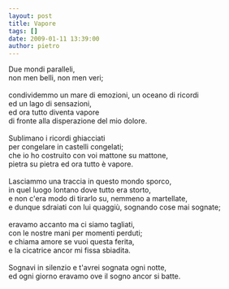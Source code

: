 ```yaml
---
layout: post
title: Vapore
tags: []
date: 2009-01-11 13:39:00
author: pietro
---
```

Due mondi paralleli,<br/>non men belli, non men veri;<br/><br/>condividemmo un mare di emozioni, un oceano di ricordi<br/>ed un lago di sensazioni,<br/>ed ora tutto diventa vapore<br/>di fronte alla disperazione del mio dolore.<br/><br/>Sublimano i ricordi ghiacciati<br/>per congelare in castelli congelati;<br/>che io ho costruito con voi mattone su mattone,<br/>pietra su pietra ed ora tutto è vapore.<br/><br/>Lasciammo una traccia in questo mondo sporco,<br/>in quel luogo lontano dove tutto era storto,<br/>e non c'era modo di tirarlo su, nemmeno a martellate,<br/>e dunque sdraiati con lui quaggiù, sognando cose mai sognate;<br/><br/>eravamo accanto ma ci siamo tagliati,<br/>con le nostre mani per momenti perduti;<br/>e chiama amore se vuoi questa ferita,<br/>e la cicatrice ancor mi fissa sbiadita.<br/><br/>Sognavi in silenzio e t'avrei sognata ogni notte,<br/>ed ogni giorno eravamo ove il sogno ancor si batte.
